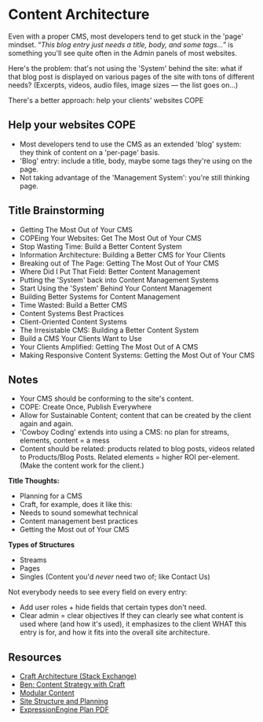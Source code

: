 # Content Architecture

Even with a proper CMS, most developers tend to get stuck in the 'page' mindset.
&ldquo;*This blog entry just needs a title, body, and some tags...*&rdquo; is
something you'll see quite often in the Admin panels of most websites.

Here's the problem: that's not using the 'System' behind the site: what if that
blog post is displayed on various pages of the site with tons of different
needs? (Excerpts, videos, audio files, image sizes — the list goes on&hellip;)

There's a better approach: help your clients' websites COPE

## Help your websites COPE

- Most developers tend to use the CMS as an extended 'blog' system: they
	think of content on a 'per-page' basis. 
- 'Blog' entry: include a title, body, maybe some tags they're using on
	the page. 
- Not taking advantage of the 'Management System': you're still thinking
	page. 

## Title Brainstorming
 - Getting The Most Out of Your CMS
 - COPEing Your Websites: Get The Most Out of Your CMS
 - Stop Wasting Time: Build a Better Content System
 - Information Architecture: Building a Better CMS for Your Clients
 - Breaking out of The Page: Getting The Most Out of Your CMS
 - Where Did I Put That Field: Better Content Management
 - Putting the 'System' back into Content Management Systems
 - Start Using the 'System' Behind Your Content Management
 - Building Better Systems for Content Management
 - Time Wasted: Build a Better CMS
 - Content Systems Best Practices
 - Client-Oriented Content Systems
 - The Irresistable CMS: Building a Better Content System
 - Build a CMS Your Clients Want to Use
 - Your Clients Amplified: Getting The Most Out of A CMS
 - Making Responsive Content Systems: Getting the Most Out of Your CMS


## Notes

- Your CMS should be conforming to the site's content.
- COPE: Create Once, Publish Everywhere
- Allow for Sustainable Content; content that can be created by the client again and again.
- 'Cowboy Coding' extends into using a CMS: no plan for streams, elements, content = a mess
- Content should be related: products related to blog posts, videos related to Products/Blog Posts. Related elements = higher ROI per-element. (Make the content work for the client.)

**Title Thoughts:**
- Planning for a CMS
- Craft, for example, does it like this:
- Needs to sound somewhat technical
- Content management best practices
- Getting the Most out of Your CMS

**Types of Structures**
- Streams
- Pages
- Singles (Content you'd *never* need two of; like Contact Us)

Not everybody needs to see every field on every entry:
- Add user roles + hide fields that certain types don't need.
- Clear admin = clear objectives
If they can clearly see what content is used where (and how it's used),
it emphasizes to the client WHAT this entry is for, and how it fits into
the overall site architecture.


## Resources
- [Craft Architecture (Stack Exchange)](http://craftcms.stackexchange.com/questions/4460/content-modeling-for-site-architecture-recommendations)
- [Ben: Content Strategy with Craft](https://straightupcraft.com/presentations/intro-content-strategy-peers-2015)
- [Modular Content](https://www.newfangled.com/the-way-you-design-web-content-is-about-to-change/)
- [Site Structure and Planning](http://cognition.happycog.com/article/divide-and-conquer)
- [ExpressionEngine Plan PDF](http://newism.com.au/downloads/EECI2010-USA/assets/index.php#/final-paper-plan)
